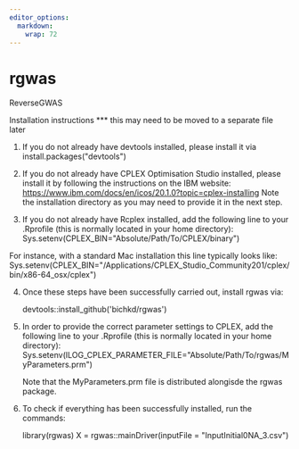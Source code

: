 ```yaml
---
editor_options: 
  markdown: 
    wrap: 72
---
```


# rgwas

ReverseGWAS

Installation instructions \*\*\* this may need to be moved to a separate
file later

1)  If you do not already have devtools installed, please install it via
    install.packages("devtools")

2)  If you do not already have CPLEX Optimisation Studio installed,
    please install it by following the instructions on the IBM website:
    <https://www.ibm.com/docs/en/icos/20.1.0?topic=cplex-installing>
    Note the installation directory as you may need to provide it in the
    next step.

3)  If you do not already have Rcplex installed, add the following line
    to your .Rprofile (this is normally located in your home directory):
    Sys.setenv(CPLEX_BIN="Absolute/Path/To/CPLEX/binary")

For instance, with a standard Mac installation this line typically looks
like:
Sys.setenv(CPLEX_BIN="/Applications/CPLEX_Studio_Community201/cplex/bin/x86-64_osx/cplex")

4)  Once these steps have been successfully carried out, install rgwas via:
    
    devtools::install_github('bichkd/rgwas')

5)  In order to provide the correct parameter settings to CPLEX, add the
    following line to your .Rprofile (this is normally located in your
    home directory):
    Sys.setenv(ILOG_CPLEX_PARAMETER_FILE="Absolute/Path/To/rgwas/MyParameters.prm")
    
    Note that the MyParameters.prm file is distributed alongisde the rgwas package.

6)  To check if everything has been successfully installed, run the commands:

    library(rgwas)
    X = rgwas::mainDriver(inputFile = "InputInitial0NA_3.csv")
